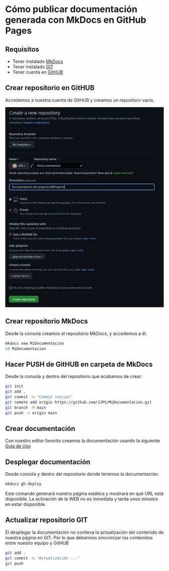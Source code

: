 # Cómo publicar documentación generada con MkDocs en GitHub Pages

## Requisitos

- Tener instalado [MkDocs](https://www.mkdocs.org/) 
- Tener instalado [GIT](https://git-scm.com/)
- Tener cuenta en [GitHUB](https://github.com/)

## Crear repositorio en GitHUB

Accedemos a nuestra cuenta de GitHUB y creamos un repositoro vacío.

![RepositorioGitHUB](./imagenes/repositorioGitHub.jpg)

## Crear repositorio MkDocs

Desde la consola creamos el repositorio MkDocs, y accedemos a él.

```BASH
mkdocs new MiDocumentacion
cd MiDocumentacion
```

## Hacer PUSH de GitHUB en carpeta de MkDocs

Desde la consola y dentro del repositorio que acabamos de crear:

```BASH
git init
git add .
git commit -m "Commit inicial"
git remote add origin https://github.com/JJPS/MiDocumentacion.git
git branch -M main
git push -u origin main
```

## Crear documentación

Con nuestro editor favorito creamos la documentación usando la siguiente [Guía de Uso](https://www.mkdocs.org/getting-started/)

## Desplegar documentación

Desde consola y dentro del repositorio donde tenemos la documentación:

```BASH
mkdocs gh-deploy
```

Este comando generará nuestra página estática y mostrará en qué URL está disponible. La activación de la WEB no es inmediata y tarda unos minutos en estar disponible.

## Actualizar repositorio GIT

El desplegar la documentación no conlleva la actualización del contenido de nuestra página en GIT. Por lo que debermos sincronizar los contenidos entre nuestro equipo y GitHUB

```BASH
git add .
git commit -m "Actualización ..."
git push
```



